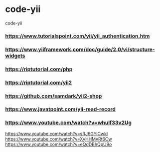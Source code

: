 # code-yii
code-yii
### https://www.tutorialspoint.com/yii/yii_authentication.htm
### https://www.yiiframework.com/doc/guide/2.0/vi/structure-widgets
### https://riptutorial.com/php
### https://riptutorial.com/yii2
### https://github.com/samdark/yii2-shop
### https://www.javatpoint.com/yii-read-record
### https://www.youtube.com/watch?v=whuIf33v2Ug
https://www.youtube.com/watch?v=sRJ6GYiCwkI    
https://www.youtube.com/watch?v=XyHHMvRt6Cw    
https://www.youtube.com/watch?v=eQdDBhQpU9o    




